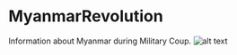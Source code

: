 # MyanmarRevolution
Information about Myanmar during Military Coup.
![alt text](https://github.com/Naing-Win/MyanmarRevolution/blob/master/h_list.PNG?raw=true)
